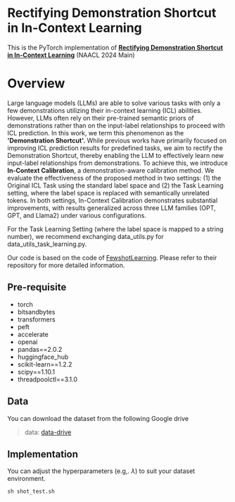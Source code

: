 # Rectifying Demonstration Shortcut in In-Context Learning

This is the PyTorch implementation of **[Rectifying Demonstration Shortcut in In-Context Learning](https://arxiv.org/abs/2403.09488)**  (NAACL 2024 Main)

# Overview

Large language models (LLMs) are able to solve various tasks with only a few demonstrations utilizing their in-context learning (ICL) abilities. However, LLMs often rely on their pre-trained semantic priors of demonstrations rather than on the input-label relationships to proceed with ICL prediction. In this work, we term this phenomenon as the **'Demonstration Shortcut'.** While previous works have primarily focused on improving ICL prediction results for predefined tasks, we aim to rectify the Demonstration Shortcut, thereby enabling the LLM to effectively learn new input-label relationships from demonstrations. To achieve this, we introduce **In-Context Calibration**, a demonstration-aware calibration method. We evaluate the effectiveness of the proposed method in two settings: (1) the Original ICL Task using the standard label space and (2) the Task Learning setting, where the label space is replaced with semantically unrelated tokens. In both settings, In-Context Calibration demonstrates substantial improvements, with results generalized across three LLM families (OPT, GPT, and Llama2) under various configurations.

For the Task Learning Setting (where the label space is mapped to a string number), we recommend exchanging data_utils.py for data_utils_task_learning.py.

Our code is based on the code of [FewshotLearning](https://github.com/tonyzhaozh/few-shot-learning). Please refer to their repository for more detailed information.

## Pre-requisite

* torch
* bitsandbytes
* transformers
* peft
* accelerate
* openai
* pandas==2.0.2
* huggingface_hub
* scikit-learn==1.2.2 
* scipy==1.10.1 
* threadpoolctl==3.1.0

## Data

You can download the dataset from the following Google drive

> data: [data-drive](https://drive.google.com/drive/folders/1WnP1VVcFkNT5it6eyTF4IW3FNzlgKuDw?usp=sharing)

## Implementation

You can adjust the hyperparameters (e.g,.  $\lambda$) to suit your dataset environment. 

```console
sh shot_test.sh
```
